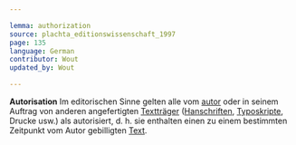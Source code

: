```yaml
---

lemma: authorization
source: plachta_editionswissenschaft_1997
page: 135
language: German
contributor: Wout
updated_by: Wout

---
```


**Autorisation** Im editorischen Sinne gelten alle vom [autor](author.html) oder in seinem Auftrag von anderen angefertigten [Textträger](textCarrier.html) ([Hanschriften](manuscript.html), [Typoskripte](typescript.html), Drucke usw.) als autorisiert, d. h. sie enthalten einen zu einem bestimmten Zeitpunkt vom Autor gebilligten [Text](text.html).
